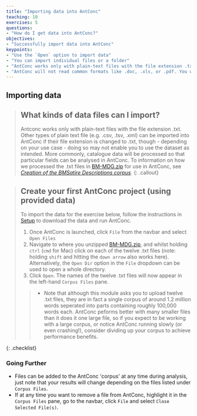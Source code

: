 ```yaml
---
title: "Importing data into AntConc"
teaching: 10
exercises: 5
questions:
- "How do I get data into AntConc?"
objectives:
- "Successfully import data into AntConc"
keypoints:
- "Use the `Open` option to import data"
- "You can import individual files or a folder"
- "AntConc works only with plain-text files with the file extension .txt"
- "AntConc will not read common formats like .doc, .xls, or .pdf. You will need to convert these into .txt files to use AntConc."
---
```


## Importing data

>## What kinds of data files can I import?
>Antconc works only with plain-text files with the file extension .txt. Other types of plain text file (e.g. .csv, .tsv, .xml) can be imported into AntConc if their file extension is changed to .txt, though - depending on your use case - doing so may not enable you to use the dataset as intended.
>More commonly, catalogue data will be processed so that particular fields can be analysed in AntConc. To information on how we processed the .txt files in [BM-MDG.zip](https://github.com/CatalogueLegacies/antconc.github.io/blob/gh-pages/data/BM-MDG.zip) for use in AntConc, see [*Creation of the BMSatire Descriptions corpus*](http://doi.org/10.5281/zenodo.3245037).
{: .callout}

>## Create your first AntConc project (using provided data)
>
> To import the data for the exercise below, follow the instructions in [Setup](https://cataloguelegacies.github.io/antconc.github.io/setup.html) to download the data and run AntConc.
>
>1. Once AntConc is launched, click `File` from the navbar and select `Open Files`
>2. Navigate to where you unzipped [BM-MDG.zip](https://github.com/CatalogueLegacies/antconc.github.io/blob/gh-pages/data/BM-MDG.zip), and whilst holding `ctrl` (`cmd` for Mac) click on each of the twelve .txt files (note: holding `shift` and  hitting the `down arrow` also works here). Alternatively, the `Open Dir` option in the `File` dropdown can be used to open a whole directory.
>3. Click `Open`. The names of the twelve .txt files will now appear in the left-hand `Corpus Files` pane.
>>* Note that although this module asks you to upload twelve .txt files, they are in fact a single corpus of around 1.2 million words seperated into parts containing roughly 100,000 words each. AntConc peforms better with many smaller files than it does it one large file, so if you expect to be working with a large corpus, or notice AntConc running slowly (or even crashing!), consider dividing up your corpus to achieve performance benefits.
>
{: .checklist}

### Going Further
* Files can be added to the AntConc 'corpus' at any time during analysis, just note that your results will change depending on the files listed under `Corpus Files`.
* If at any time you want to remove a file from AntConc, highlight it in the `Corpus Files` pane, go to the navbar, click `File` and select `Close Selected File(s)`.
